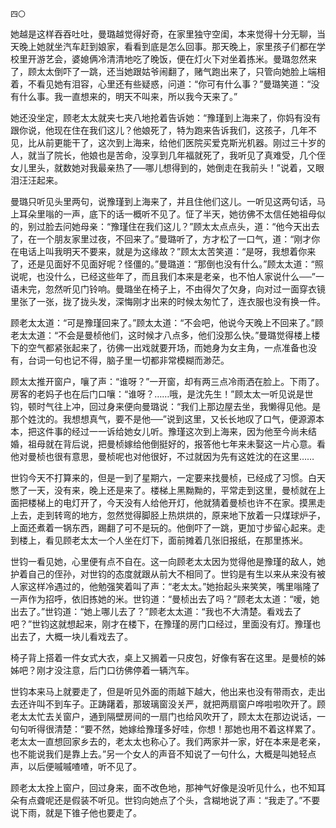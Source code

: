     四〇 

   她越是这样吞吞吐吐，曼璐越觉得好奇，在家里独守空闺，本来觉得十分无聊，当天晚上她就坐汽车赶到娘家，看看到底是怎么回事。那天晚上，家里孩子们都在学校里开游艺会，婆媳俩冷清清地吃了晚饭，便在灯火下对坐着拣米。曼璐忽然来了，顾太太倒吓了一跳，还当她跟姑爷闹翻了，赌气跑出来了，只管向她脸上端相着，不看见她有泪容，心里还有些疑惑，问道：“你可有什么事？”曼璐笑道：“没有什么事。我一直想来的，明天不叫来，所以我今天来了。”

   她还没坐定，顾老太太就夹七夹八地抢着告诉她：“豫瑾到上海来了，你妈有没有跟你说，他现在住在我们这儿？他娘死了，特为跑来告诉我们，这孩子，几年不见，比从前更能干了，这次到上海来，给他们医院买爱克斯光机器。刚过三十岁的人，就当了院长，他娘也是苦命，没享到几年福就死了，我听见了真难受，几个侄女儿里头，就数她对我最亲热了──哪儿想得到的，她倒走在我前头！”说着，又眼泪汪汪起来。

   曼璐只听见头里两句，说豫瑾到上海来了，并且住他们这儿。一听见这两句话，马上耳朵里嗡的一声，底下的话一概听不见了。怔了半天，她彷佛不太信任她祖母似的，别过脸去问她母亲：“豫瑾住在我们这儿？”顾太太点点头，道：“他今天出去了，在一个朋友家里过夜，不回来了。”曼璐听了，方才松了一口气，道：“刚才你在电话上叫我明天不要来，就是为这缘故？”顾太太苦笑道：“是呀，我想着你来了，还是见面好不见面好呢？怪僵的。”曼璐道：“那倒也没有什么。”顾太太道：“照说呢，也没什么，已经这些年了，而且我们本来是老亲，也不怕人家说什么──”一语未完，忽然听见门铃响。曼璐坐在椅子上，不由得欠了欠身，向对过一面穿衣镜里张了一张，拢了拢头发，深悔刚才出来的时候太匆忙了，连衣服也没有换一件。

   顾老太太道：“可是豫瑾回来了。”顾太太道：“不会吧，他说今天晚上不回来了。”顾老太太道：“不会是曼桢他们，这时候才八点多，他们没那么快。”曼璐觉得楼上楼下的空气都紧张起来了，彷佛一出戏就要开场，而她身为女主角，一点准备也没有，台词一句也记不得，脑子里一切都非常模糊而渺茫。

   顾太太推开窗户，嚷了声：“谁呀？”一开窗，却有两三点冷雨洒在脸上。下雨了。房客的老妈子也在后门口嚷：“谁呀？……哦，是沈先生！”顾太太一听见说是世钧，顿时气往上冲，回过身来便向曼璐说：“我们上那边屋去坐，我懒得见他。是那个姓沈的。我想想真气，要不是他──”说到这里，又长长地叹了口气，便源源本本，把这件事的经过一一诉给她女儿听。豫瑾这次到上海来，因为他至今尚未结婚，祖母就在背后说，把曼桢嫁给他倒挺好的，报答他七年来未娶这一片心意。看他对曼桢也很有意思，曼桢呢也对他很好，不过就因为先有这姓沈的在这里……

   世钧今天不打算来的，但是一到了星期六，一定要来找曼桢，已经成了习惯。白天憋了一天，没有来，晚上还是来了。楼梯上黑黝黝的，平常走到这里，曼桢就在上面把楼梯上的电灯开了，今天没有人给他开灯，他就猜着曼桢也许不在家。摸黑走上去，走到转弯的地方，忽然觉得脚胫上热烘烘的，原来地下放着一只煤球炉子，上面还煮着一锅东西，踢翻了可不是玩的。他倒吓了一跳，更加寸步留心起来。走到楼上，看见顾老太太一个人坐在灯下，面前摊着几张旧报纸，在那里拣米。

   世钧一看见她，心里便有点不自在。这一向顾老太太因为觉得他是豫瑾的敌人，她护着自己的侄孙，对世钧的态度就跟从前大不相同了。世钧是有生以来从来没有被人家这样冷遇过的，他勉强笑着叫了声：“老太太。”她抬起头来笑笑，嘴里嗡隆了一声作为招呼，依旧拣她的米。世钧道：“曼桢出去了吗？”顾老太太道：“嗳，她出去了。”世钧道：“她上哪儿去了？”顾老太太道：“我也不大清楚。看戏去了吧？”世钧这就想起来，刚才在楼下，在豫瑾的房门口经过，里面没有灯。豫瑾也出去了，大概一块儿看戏去了。

   椅子背上搭着一件女式大衣，桌上又搁着一只皮包，好像有客在这里。是曼桢的姊姊吧？刚才没注意，后门口彷佛停着一辆汽车。

   世钧本来马上就要走了，但是听见外面的雨越下越大，他出来也没有带雨衣，走出去还许叫不到车子。正踌躇着，那玻璃窗没关严，就把两扇窗户哗啦啦吹开了。顾老太太忙去关窗户，通到隔壁房间的一扇门也给风吹开了，顾太太在那边说话，一句句听得很清楚：“要不然，她嫁给豫瑾多好哇，你想！那她也用不着这样累了。老太太一直想回家乡去的，老太太也称心了。我们两家并一家，好在本来是老亲，也不能说我们是靠上去。”另一个女人的声音不知说了一句什么，大概是叫她轻点声，以后便嘁嘁喳喳，听不见了。

   顾老太太拴上窗户，回过身来，面不改色地，那神气好像是没听见什么，也不知耳朵有点聋呢还是假装不听见。世钧向她点了个头，含糊地说了声：“我走了。”不要说下雨，就是下锥子他也要走了。

